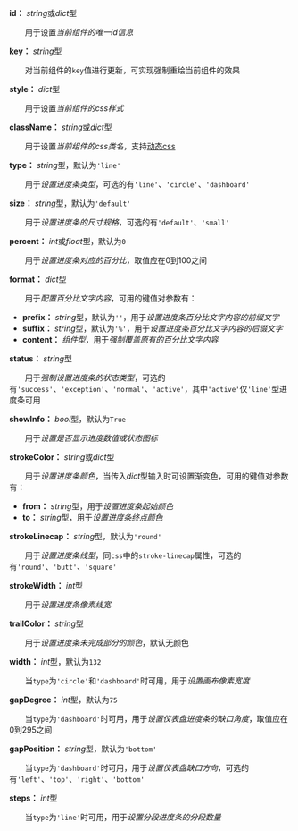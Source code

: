 **id：** *string*或*dict*型

　　用于设置*当前组件的唯一id信息*

**key：** *string*型

　　对当前组件的`key`值进行更新，可实现强制重绘当前组件的效果

**style：** *dict*型

　　用于设置*当前组件的css样式*

**className：** *string*或*dict*型

　　用于设置*当前组件的css类名*，支持[动态css](/advanced-classname)

**type：** *string*型，默认为`'line'`

　　用于*设置进度条类型*，可选的有`'line'`、`'circle'`、`'dashboard'`

**size：** *string*型，默认为`'default'`

　　用于*设置进度条的尺寸规格*，可选的有`'default'`、`'small'`

**percent：** *int*或*float*型，默认为`0`

　　用于*设置进度条对应的百分比*，取值应在0到100之间

**format：** *dict*型

　　用于*配置百分比文字内容*，可用的键值对参数有：

- **prefix：** *string*型，默认为`''`，用于*设置进度条百分比文字内容的前缀文字*
- **suffix：** *string*型，默认为`'%'`，用于*设置进度条百分比文字内容的后缀文字*
- **content：** *组件型*，用于*强制覆盖原有的百分比文字内容*

**status：** *string*型

　　用于*强制设置进度条的状态类型*，可选的有`'success'`、`'exception'`、`'normal'`、`'active'`，其中`'active'`仅`'line'`型进度条可用

**showInfo：** *bool*型，默认为`True`

　　用于*设置是否显示进度数值或状态图标*

**strokeColor：** *string*或*dict*型

　　用于*设置进度条颜色*，当传入*dict*型输入时可设置渐变色，可用的键值对参数有：

- **from：** *string*型，用于*设置进度条起始颜色*
- **to：** *string*型，用于*设置进度条终点颜色*

**strokeLinecap：** *string*型，默认为`'round'`

　　用于*设置进度条线型*，同`css`中的`stroke-linecap`属性，可选的有`'round'`、`'butt'`、`'square'`

**strokeWidth：** *int*型

　　用于*设置进度条像素线宽*

**trailColor：** *string*型

　　用于*设置进度条未完成部分的颜色*，默认无颜色

**width：** *int*型，默认为`132`

　　当`type`为`'circle'`和`'dashboard'`时可用，用于*设置画布像素宽度*

**gapDegree：** *int*型，默认为`75`

　　当`type`为`'dashboard'`时可用，用于*设置仪表盘进度条的缺口角度*，取值应在0到295之间

**gapPosition：** *string*型，默认为`'bottom'`

　　当`type`为`'dashboard'`时可用，用于*设置仪表盘缺口方向*，可选的有`'left'`、`'top'`、`'right'`、`'bottom'`

**steps：** *int*型

　　当`type`为`'line'`时可用，用于*设置分段进度条的分段数量*



